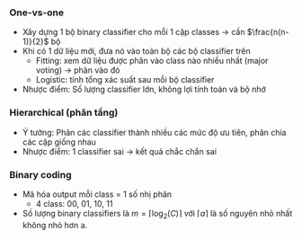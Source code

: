 ### One-vs-one
- Xây dựng 1 bộ binary classifier cho mỗi 1 cặp classes -> cần $\frac{n(n-1)}{2}$ bộ
- Khi có 1 dữ liệu mới, đưa nó vào toàn bộ các bộ classifier trên
	- Fitting: xem dữ liệu được phân vào class nào nhiều nhất (major voting) -> phân vào đó
	- Logistic: tính tổng xác suất sau mỗi bộ classifier
- Nhược điểm: Số lượng classifier lớn, không lợi tính toán và bộ nhớ

### Hierarchical (phân tầng)
- Ý tưởng: Phân các classifier thành nhiều các mức độ ưu tiên, phân chia các cặp giống nhau
- Nhược điểm: 1 classifier sai -> kết quả chắc chắn sai

### Binary coding
- Mã hóa output mỗi class = 1 số nhị phân
	- 4 class: 00, 01, 10, 11
- Số lượng binary classifiers là $m=\lceil\log_2(C)\rceil$ với $\lceil a\rceil$ là số nguyên nhỏ nhất không nhỏ hơn a.